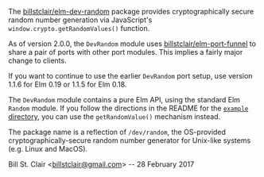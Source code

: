 The [billstclair/elm-dev-random](http://package.elm-lang.org/packages/billstclair/elm-dev-random/latest) package provides cryptographically secure random number generation via JavaScript's `window.crypto.getRandomValues()` function.

As of version 2.0.0, the `DevRandom` module uses [billstclair/elm-port-funnel](http://package.elm-lang.org/packages/billstclair/elm-port-funnel/latest) to share a pair of ports with other port modules. This implies a fairly major change to clients.

If you want to continue to use the earlier `DevRandom` port setup, use version 1.1.6 for Elm 0.19 or 1.1.5 for Elm 0.18.

The `DevRandom` module contains a pure Elm API, using the standard Elm `Random` module. If you follow the directions in the README for the [`example` directory](https://github.com/billstclair/elm-dev-random/tree/master/example), you can use the `getRandomValue()` mechanism instead.

The package name is a reflection of `/dev/random`, the OS-provided cryptographically-secure random number generator for Unix-like systems (e.g. Linux and MacOS).

Bill St. Clair &lt;<billstclair@gmail.com>&gt; --
28 February 2017
